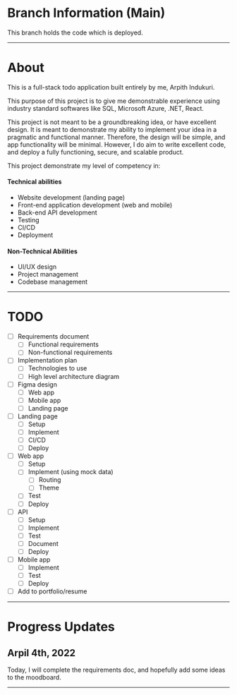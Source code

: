 # Branch Information (Main)

This branch holds the code which is deployed.

---

# About

This is a full-stack todo application built entirely by me, Arpith Indukuri.

This purpose of this project is to give me demonstrable experience using industry standard softwares
like SQL, Microsoft Azure, .NET, React.

This project is not meant to be a groundbreaking idea, or have excellent design.
It is meant to demonstrate my ability to implement your idea in a pragmatic and functional manner.
Therefore, the design will be simple, and app functionality will be minimal.
However, I do aim to write excellent code, and deploy a fully functioning, secure, and scalable product.

This project demonstrate my level of competency in:

#### Technical abilities

- Website development (landing page)
- Front-end application development (web and mobile)
- Back-end API development
- Testing
- CI/CD
- Deployment

#### Non-Technical Abilities

- UI/UX design
- Project management
- Codebase management

---

# TODO

- [ ] Requirements document
  - [ ] Functional requirements
  - [ ] Non-functional requirements
- [ ] Implementation plan
  - [ ] Technologies to use
  - [ ] High level architecture diagram
- [ ] Figma design
  - [ ] Web app
  - [ ] Mobile app
  - [ ] Landing page
- [ ] Landing page
  - [ ] Setup
  - [ ] Implement
  - [ ] CI/CD
  - [ ] Deploy
- [ ] Web app
  - [ ] Setup
  - [ ] Implement (using mock data)
    - [ ] Routing
    - [ ] Theme
  - [ ] Test
  - [ ] Deploy
- [ ] API
  - [ ] Setup
  - [ ] Implement
  - [ ] Test
  - [ ] Document
  - [ ] Deploy
- [ ] Mobile app
  - [ ] Implement
  - [ ] Test
  - [ ] Deploy
- [ ] Add to portfolio/resume

---

# Progress Updates

## Arpil 4th, 2022

Today, I will complete the requirements doc, and hopefully add some ideas to the moodboard.

---
